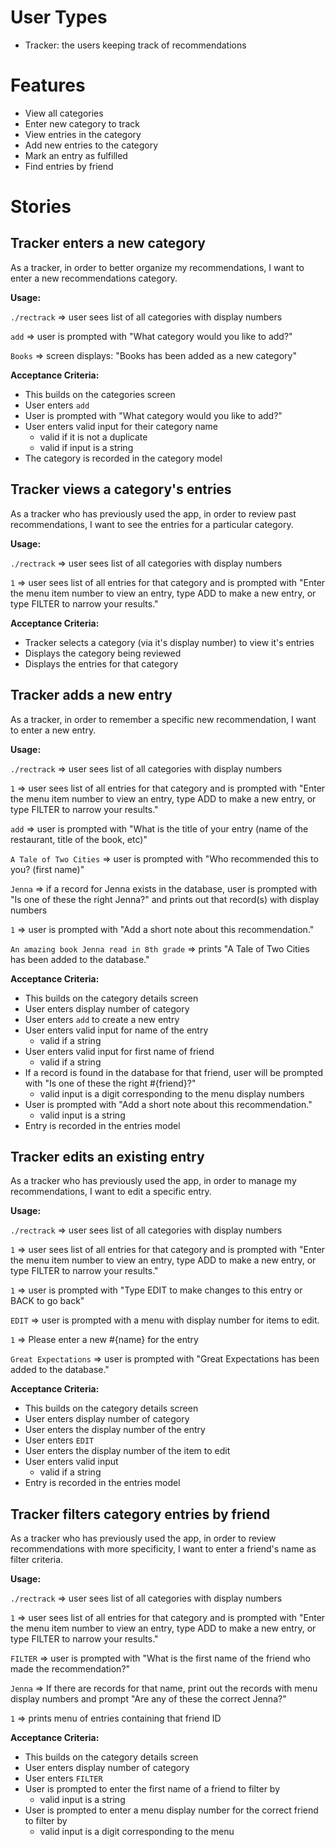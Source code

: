 # User Types
* Tracker: the users keeping track of recommendations

# Features
* View all categories
* Enter new category to track
* View entries in the category
* Add new entries to the category
* Mark an entry as fulfilled
* Find entries by friend

# Stories

## Tracker enters a new category

As a tracker,
in order to better organize my recommendations,
I want to enter a new recommendations category.

**Usage:**

`./rectrack` => user sees list of all categories with display numbers

`add` => user is prompted with "What category would you like to add?"

`Books` => screen displays: "Books has been added as a new category"

**Acceptance Criteria:**
* This builds on the categories screen
* User enters `add`
* User is prompted with "What category would you like to add?"
* User enters valid input for their category name
  * valid if it is not a duplicate
  * valid if input is a string
* The category is recorded in the category model

## Tracker views a category's entries

As a tracker who has previously used the app,
in order to review past recommendations,
I want to see the entries for a particular category.

**Usage:**

`./rectrack` => user sees list of all categories with display numbers

`1` => user sees list of all entries for that category and is prompted with "Enter the menu item number to view an entry, type ADD to make a new entry, or type FILTER to narrow your results."

**Acceptance Criteria:**
* Tracker selects a category (via it's display number) to view it's entries
* Displays the category being reviewed
* Displays the entries for that category

## Tracker adds a new entry

As a tracker,
in order to remember a specific new recommendation,
I want to enter a new entry.

**Usage:**

`./rectrack` => user sees list of all categories with display numbers

`1` => user sees list of all entries for that category and is prompted with "Enter the menu item number to view an entry, type ADD to make a new entry, or type FILTER to narrow your results."

`add` => user is prompted with "What is the title of your entry (name of the restaurant, title of the book, etc)"

`A Tale of Two Cities` => user is prompted with "Who recommended this to you? (first name)"

`Jenna` => if a record for Jenna exists in the database, user is prompted with "Is one of these the right Jenna?" and prints out that record(s) with display numbers

`1` => user is prompted with "Add a short note about this recommendation."

`An amazing book Jenna read in 8th grade` => prints "A Tale of Two Cities has been added to the database."

**Acceptance Criteria:**
* This builds on the category details screen
* User enters display number of category
* User enters `add` to create a new entry
* User enters valid input for name of the entry
  * valid if a string
* User enters valid input for first name of friend
   * valid if a string
* If a record is found in the database for that friend, user will be prompted with "Is one of these the right #{friend}?"
  * valid input is a digit corresponding to the menu display numbers
* User is prompted with "Add a short note about this recommendation."
  * valid input is a string
* Entry is recorded in the entries model

## Tracker edits an existing entry

As a tracker who has previously used the app,
in order to manage my recommendations,
I want to edit a specific entry.

**Usage:**

`./rectrack` => user sees list of all categories with display numbers

`1` => user sees list of all entries for that category and is prompted with "Enter the menu item number to view an entry, type ADD to make a new entry, or type FILTER to narrow your results."

`1` => user is prompted with "Type EDIT to make changes to this entry or BACK to go back"

`EDIT` => user is prompted with a menu with display number for items to edit.

`1` => Please enter a new #{name} for the entry

`Great Expectations` => user is prompted with "Great Expectations has been added to the database."

**Acceptance Criteria:**
* This builds on the category details screen
* User enters display number of category
* User enters the display number of the entry
* User enters `EDIT`
* User enters the display number of the item to edit
* User enters valid input
   * valid if a string
* Entry is recorded in the entries model

## Tracker filters category entries by friend

As a tracker who has previously used the app,
in order to review recommendations with more specificity,
I want to enter a friend's name as filter criteria.

**Usage:**

`./rectrack` => user sees list of all categories with display numbers

`1` => user sees list of all entries for that category and is prompted with "Enter the menu item number to view an entry, type ADD to make a new entry, or type FILTER to narrow your results."

`FILTER` => user is prompted with "What is the first name of the friend who made the recommendation?"

`Jenna` => If there are records for that name, print out the records with menu display numbers and prompt "Are any of these the correct Jenna?"

`1` => prints menu of entries containing that friend ID

**Acceptance Criteria:**
* This builds on the category details screen
* User enters display number of category
* User enters `FILTER`
* User is prompted to enter the first name of a friend to filter by
  * valid input is a string
* User is prompted to enter a menu display number for the correct friend to filter by
  * valid input is a digit corresponding to the menu

